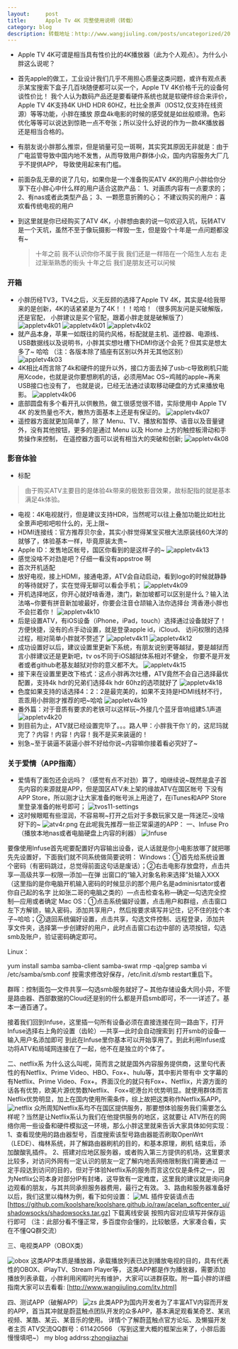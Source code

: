 ```yaml
---
layout:     post
title:      Apple Tv 4K 完整使用说明（转载）
category: blog
description: 转载地址：http://www.wangjiuling.com/posts/uncategorized/2018-08-15-4K%E5%AE%8C%E6%95%B4%E4%BD%BF%E7%94%A8%E6%8C%87%E5%8D%97.html
---
```



* Apple TV 4K可谓是相当具有性价比的4K播放器（此为个人观点）。为什么小胖这么说呢？
* 首先apple的做工，工业设计我们几乎不用担心质量这类问题，或许有观点表示某宝搜索下盒子几百块随便都可以买一个，Apple TV 4K价格千元的设备何谈性价比！
我个人认为数码产品还是要看硬件系统也就是软硬件综合来评价，Apple TV 4K支持4K UHD HDR 60HZ，杜比全景声（IOS12,仅支持在线资源）等等功能，小胖在播放
原盘4k电影的时候的感受就是如丝般顺滑。色彩优化等等可以说达到惊艳一点不夸张；所以没什么好说的作为一款4K播放器还是相当合格的。
* 有朋友说小胖那么推崇，但是销量可见一斑啊，其实究其原因无非就是：由于广电监管导致中国内地不发售，从而导致用户群体小众，国内内容服务大厂几乎不提供APP，
导致使用起来有门槛。
* 前面杂乱无章的说了几句，如果你是一个准备购买ATV 4K的用户小胖给你分享下在小胖心中什么样的用户适合这款产品：
1、对画质内容有一点要求的；
2、有nas或者此类型产品；
3、一颗愿意折腾的心；
不建议购买的用户：喜欢看传统电视的用户
* 到这里就是你已经购买了ATV 4K，小胖想由衷的说一句欢迎入坑，玩转ATV是一个天坑，虽然不至于像玩摄影一样毁一生，但是毁个十年是一点问题都没有~

   >十年之前
   我不认识你你不属于我
   我们还是一样陪在一个陌生人左右
   走过渐渐熟悉的街头
   十年之后
   我们是朋友还可以问候


### 开箱 
* 小胖历经TV3，TV4之后，义无反顾的选择了Apple TV 4K，其实是4给我带来的是创新，4K的话紧紧是为了4K！！！哈哈！（很多网友问是买破解版，还是官配，
小胖建议是买个官配，跟着小胖走就是破解版了）
![appletv4k01](images/blog/appletv4k01.jpeg)
![appletv4k01](images/blog/appletv4k01.jpeg)
![appletv4k02](images/blog/appletv4k02.jpeg)
* 就产品本身，苹果一如既往的简约风格，标配就是主机、遥控器、电源线、USB数据线以及说明书，小胖其实想吐槽下HDMI你送个会死？但其实是想太多了~ 哈哈
（注：各版本除了插座有区别以外并无其他区别）
![appletv4k03](images/blog/appletv4k03.jpg)
* 4K相比4而言除了4k和硬件的提升以外，接口方面去掉了usb-c导致刷机只能用Xcode，也就是说你要想刷机的话，必须用Mac OS~鸡贼的apple~再来USB接口也没有了，
也就是说，已经无法通过读取移动硬盘的方式来播放电影。
![appletv4k06](images/blog/appletv4k06.jpg)
* 底部圆盘有多个看开孔以供散热，做工很感觉很不错，实际使用中 Apple TV 4K 的发热量也不大，散热方面基本上还是有保证的。
![appletv4k07](images/blog/app;etv4k07.jpg)
* 遥控器方面就更加简单了，除了 Menu、TV、播放和暂停、语音以及音量键外，没有其他按钮，更多的是通过 Menu 以及 Home 上方的触控板滑动和手势操作来控制，
在遥控器方面可以说有相当大的突破和创新;
![appletv4k08](images/blog/appletv4k08.jpg)
### 影音体验
* 标配
>由于购买ATV主要目的是体验4k带来的极致影音效果，故标配指的就是基本满足4k体验。
* 电视：4K电视就行，但是建议支持HDR，当然呢可以往上叠加功能比如杜比全景声吧啦吧啦什么的，无上限~
* HDMI连接线：官方推荐贝尔金，其实小胖觉得某宝买根大法原装线60大洋的就够了，体验基本一样，毕竟原装太贵~
* Apple ID：发售地区帐号，国区你看到的是这样子的~
![appletv4k13](images/blog/appletv4k13.jpg)
* 感觉没啥不对劲是吧？仔细一看没有appstroe 啊
* 首次开机适配
* 放好电视，接上HDMI，接通电源，ATV会自动启动，看到logo的时候就静静的等待就好了，实在觉得无聊可以看会手机；
![appletv4k09](images/blog/appletv09.jpg)
* 开机选择地区，你开心就好啥香港，澳门，新加坡都可以区别是什么？输入法法咯~你要有拼音新加坡最好，你要会注音仓颉输入法你选择台
湾香港小胖也不会拦着你！
![appletv4k10](images/blog/appletv4k10.jpg)
* 后是设置ATV，有iOS设备（iPhone，iPad，touch）选择通过设备就好了！方便快捷，没有的点手动设置，就是登录apple id，iCloud、
访问权限的选择过程，相对简单小胖就不赘述了
![appletv4k11](images/blog/appletv4k11.jpg)
![appletv4k12](images/blog/appletv4k12.jpg)
* 成功设置好以后，建议设置里更新下系统，有朋友说别更等越狱，要是越狱而言小胖建议还是更新吧，tv os不同于iOS越狱体系相对不健全，
你要不是开发者或者github老基友越狱对你的意义都不大。 
![appletv4k15](images/blog/appletv4k15.jpg)
* 接下来在设置里更改下格式：这点小胖再次吐槽，ATV竟然不会自己选择最优配置，支持4k hdr的兄弟们选择4k hdr 60hz的选项就好了
![appletv4k18](images/blog/appletv4k18.jpg)
* 色度如果支持的话选择4：2：2是最完美的，如果不支持是HDMI线材不行，乖乖用小胖刚才推荐的吧~哈哈 
![appletv4k19](images/blog/appletv4k19.jpe)
* 番外篇：对于音质有要求的老铁可以这样玩~外接几个蓝牙音响组建5.1声道 
![appletv4k20](images/blog/appletv4k20.jpg)
* 到目前为止，ATV就已经设置完毕了。。。路人甲：小胖我干你丫的，这尼玛就完了？内容！内容！内容！我不是买来装逼的！
* 别急~至于装逼不装逼小胖不好给你说~内容嘛你接着看必究好了~
### 关于爱情（APP指南）
* 爱情有了面包还会远吗？（感觉有点不对劲）算了，咱继续说~既然是盒子首先内容的来源就是APP，但是国区ATV未上架的缘故ATV在国区帐号
下没有APP Store，所以刚才让大家准备的帐号派上用途了，在iTunes和APP Store里登录准备的帐号即可； 
![tvos11-settings](images/blog/tvos11-settings.jpg)
* 这时候眼眶有些湿润，不容易啊~打开之后对于多数玩家又是一阵迷茫~没啥好下的~
![atv4r.png](images/blog/atv4r.png)
在此呢我先推荐一些正常渠道的APP：
一、Infuse Pro（播放本地nas或者电脑硬盘上内容的利器）
![Infuse](images/blog/Infuse.jpg)

要像使用Infuse首先呢要配置好内容输出设备，说人话就是你小电影放哪了就把哪先先设置好，下面我们就不同系统做简要说明：
Windows：①首先给系统设置个密码（有密码跳过，总觉得前面这句话是废话）；②右击电影存放盘符，点击共享—高级共享—权限—添加—在弹
出窗口的“输入对象名称来选择”处输入XXX（这里指的是你电脑开机输入密码的时候显示的那个用户名是adminisrtator或者你自己起的名字
比如张二哥的电脑之类的）—点击检查名称—确定—勾选完全控制—应用或者确定
Mac OS：①点击系统偏好设置，点击用户和群组，点击窗口左下方解锁，输入密码，添加共享用户，然后按要求填写并记住，记不住的找个本
子~哈哈；②退回系统偏好设置，点击共享，勾选文件控制、远程登录，添加共享文件夹，选择第一步创建好的用户，此时点击窗口右边中部的
选项按钮，勾选smb及账户，验证密码确定即可。

Linux：

yum install samba samba-client samba-swat
rmp -qa|grep samba
vi /etc/samba/smb.conf
按需求修改好保存，/etc/init.d/smb restart重启下。

群晖：控制面包—文件共享—勾选smb服务就好了~
其他存储设备大同小异，不管是路由器、西部数据的Cloud还是别的什么都是开启smb即可，不一一详述了。基本一通百通了。

接着我们回到Infuse，这里插一句所有设备必须在直接连接在同一路由下，打开Infuse选择右上角的设置（齿轮）—共享—此时会自动搜索到
打开smb的设备—输入用户名添加即可
到此在Infuse里你基本可以开始享用了。到此利用Infuse成功将ATV和局域网连接在了一起，他不在是独立的个体了。

二、netflix系
为什么这么叫呢，简而言之就是国外内容服务提供商，这里句代表性的有Netflix、Prime Video、HBO、Fox+、hulu等，其中影片带有中
文字幕的有Netflix、Prime Video、Fox+。界面汉化的就只有Fox+、Netflix，片源方面的话各有优势，欧美片源优势数Netflix、
Fox+呢港台片优势明显。就使用群体而言Netflix优势明显，加上在国内使用所需条件，综上故把这类称作Netflix系APP。
![netflix](images/blog/netflix.jpg)
众所周知Netflix系均不在国区提供服务，那要想体验服务我们需要怎么样呢？当然是让Netflix系认为我们在他提供服务的地区，这就要让
ATV所在的网络你用一些设备和硬件模拟这一环境，那么小胖这里就来告诉大家具体如何实现：
1、查看现使用的路由器型号，百度搜索该型号路由器能否刷取OpenWrt（LEDE）、梅林系统，并了解路由器刷机的目的，和基本原理，刷机
结束后，添加酸酸乳插件。
2、搭建对应地区服务器，或者购入第三方提供的机场，这里要求比较多，对访问外网有一定认识的朋友一定了解内地丢网络限制我们需要通过
一定手段达到访问的目的，但对于体验Netflix系的服务而言这仅仅是条件之一，因为Netflix公司本身对部分IP有封堵，这导致有一定难度，这里我的建议就是询问身边观看的朋友，与其共同承担服务器费用，最行之有效。
3、路由和服务器准备好以后，我们这里以梅林为例，看下如何设置：
![ML](images/blog/ML.png)
插件安装请点击[https://github.com/koolshare/koolshare.github.io/raw/acelan_softcenter_ui/shadowsocks/shadowsocks.tar.gz] 下载离线安装
按照内容对应填写并保存运行即可
（注：此部分看不懂正常，多百度你会懂的，比较敏感，大家凑合看，实在不懂QQ群交流）

三、电视类APP（OBOX类）


![obox](images/blog/obox.jpg)
这类APP本质是播放器，承载播放列表已达到播放电视的目的，具有代表性的OBOX、iPlayTV、Stream Player等，
这类APP都是作为播放器，需要添加播放列表承载，小胖利用闲暇时光有维护，大家可以进群获取。附一篇小胖的详细指南大家可以去看看:
[http://www.wangjiuling.com/itv.html]

四、测试APP（破解APP）
![zs](images/blog/zs.png)
此类APP为国内开发者为了丰富ATV内容而开发的APP，首当其冲就是蔚蓝触点团队开发的众多APP，基本满足观看某奇艺、某讯视频、某酷、某云、某音乐的使用。
详情个了解蔚蓝触点官方论坛、及懒猫开发者主页
ATV交流QQ群号：611420566
（写到这里大概的框架出来了，小胖后面慢慢填吧~）
my blog addrss:[zhongjiazhai](http://zhongjiazhai.github.io)




